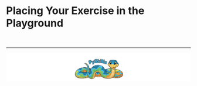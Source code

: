 # Placing Your Exercise in the Playground

<BR>

************

[![Skillz Catalog](../graphics/PySkillzFooter.png)](skillz-catalog)
